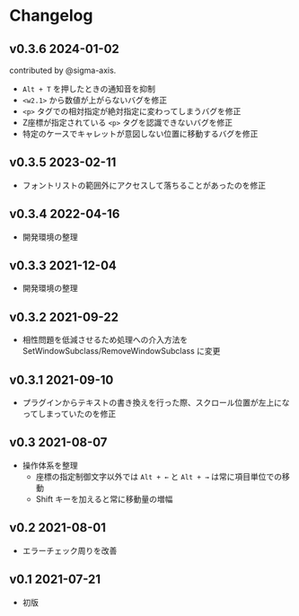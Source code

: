 # Changelog

## v0.3.6 2024-01-02

contributed by @sigma-axis.

- `Alt + T` を押したときの通知音を抑制
- `<w2.1>` から数値が上がらないバグを修正
- `<p>` タグでの相対指定が絶対指定に変わってしまうバグを修正
- Z座標が指定されている `<p>` タグを認識できないバグを修正
- 特定のケースでキャレットが意図しない位置に移動するバグを修正

## v0.3.5 2023-02-11

- フォントリストの範囲外にアクセスして落ちることがあったのを修正

## v0.3.4 2022-04-16

- 開発環境の整理

## v0.3.3 2021-12-04

- 開発環境の整理

## v0.3.2 2021-09-22

- 相性問題を低減させるため処理への介入方法を SetWindowSubclass/RemoveWindowSubclass に変更

## v0.3.1 2021-09-10

- プラグインからテキストの書き換えを行った際、スクロール位置が左上になってしまっていたのを修正

## v0.3 2021-08-07

- 操作体系を整理
  - 座標の指定制御文字以外では `Alt + ←` と `Alt + →` は常に項目単位での移動
  - Shift キーを加えると常に移動量の増幅

## v0.2 2021-08-01

- エラーチェック周りを改善

## v0.1 2021-07-21

- 初版